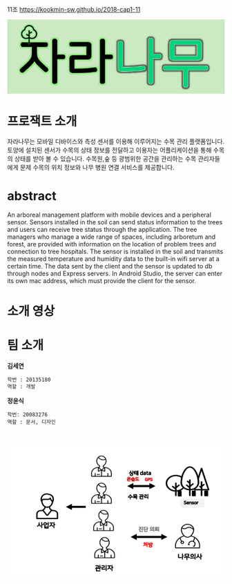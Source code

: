 
11조  https://kookmin-sw.github.io/2018-cap1-11

![Image](/img/aaa.png)

# 프로잭트 소개

 자라나무는 모바일 디바이스와 측성 센서를 이용해 이루어지는 수목 관리 플랫폼입니다. 토양에 설치된 센서가 수목의 상태 정보를 전달하고 이용자는 어플리케이션을 통해 수목의 상태를 받아 볼 수 있습니다. 수목원,숲 등 광범위한 공간을 관리하는 수목 관리자들에게 문제 수목의 위치 정보와 나무 병원 연결 서비스를 제공합니다.

# abstract

An arboreal management platform with mobile devices and a peripheral sensor. Sensors installed in the soil can send status information to the trees and users can receive tree status through the application. The tree managers who manage a wide range of spaces, including arboretum and forest, are provided with information on the location of problem trees and connection to tree hospitals. The sensor is installed in the soil and transmits the measured temperature and humidity data to the built-in wifi server at a certain time. The data sent by the client and the sensor is updated to db through nodes and Express servers. In Android Studio, the server can enter its own mac address, which must provide the client for the sensor.


# 소개 영상



# 팀 소개

**김세연**
```markdown
학번 : 20135180
역할 : 개발
```
**정윤식**
```markdown
학번: 20083276
역할 : 문서, 디자인
```

#

![Image](/img/b.png)
